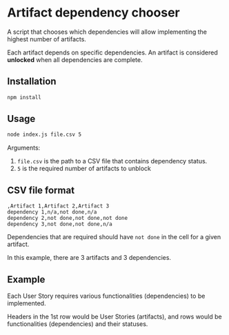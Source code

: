 # Artifact dependency chooser

A script that chooses which dependencies will allow implementing the highest number of artifacts.

Each artifact depends on specific dependencies. An artifact is considered **unlocked** when all
dependencies are complete.

## Installation

```sh
npm install
```

## Usage

```sh
node index.js file.csv 5
```

Arguments:

1. `file.csv` is the path to a CSV file that contains dependency status.
2. `5` is the required number of artifacts to unblock

## CSV file format

```plain
,Artifact 1,Artifact 2,Artifact 3
dependency 1,n/a,not done,n/a
dependency 2,not done,not done,not done
dependency 3,not done,not done,n/a
```

Dependencies that are required should have `not done` in the cell for a given artifact.

In this example, there are 3 artifacts and 3 dependencies.

## Example

Each User Story requires various functionalities (dependencies) to be implemented.

Headers in the 1st row would be User Stories (artifacts), and rows would be functionalities
(dependencies) and their statuses.
